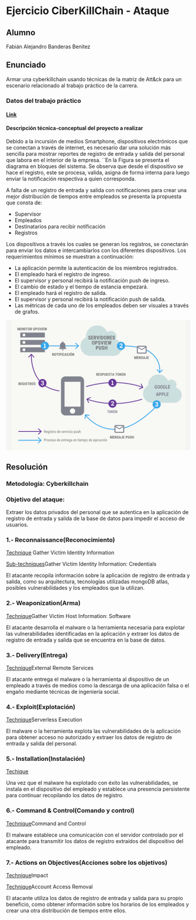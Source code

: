 # Ejercicio CiberKillChain - Ataque

## Alumno

Fabián Alejandro Banderas Benítez

## Enunciado

Armar una cyberkillchain usando técnicas de la matriz de Att&ck para un escenario relacionado al trabajo práctico de la carrera.

### Datos del trabajo práctico
#### [Link](https://github.com/fabianbanderasb/Plantilla-planificacion/blob/changes/charter.pdf)
#### Descripción técnica-conceptual del proyecto a realizar

Debido a la incursión de medios Smartphone, dispositivos electrónicos que se conectan a través de internet, es necesario dar una solución más sencilla para mostrar reportes de registro de entrada y salida del personal que labora en el interior de la empresa. ``En la Figura se presenta el diagrama en bloques del sistema. Se observa que desde el dispositivo se hace el registro, este se procesa, valida, asigna de forma interna para luego enviar la notificación respectiva a quien corresponda.

A falta de un registro de entrada y salida con notificaciones para crear una mejor distribución de tiempos entre empleados se presenta la propuesta que consta de:

- Supervisor
- Empleados
- Destinatarios para recibir notificación
- Registros

Los dispositivos a través los cuales se generan los registros, se conectarán para enviar los datos e intercambiarlos con los diferentes dispositivos. Los requerimientos mínimos se muestran a continuación:

- La aplicación permite la autenticación de los miembros registrados.
- El empleado hará el registro de ingreso.
- El supervisor y personal recibirá la notificación push de ingreso.
- El cambio de estado y el tiempo de estancia empezará.
- El empleado hará el registro de salida.
- El supervisor y personal recibirá la notificación push de salida.
- Las métricas de cada uno de los empleados deben ser visuales a través de grafos.

![Imagen](https://github.com/fabianbanderasb/Plantilla-planificacion/blob/changes/Figuras/diagBloques.png)


## Resolución
### Metodología: Cyberkillchain

### Objetivo del ataque: 
Extraer los datos privados del personal que se autentica en la aplicación de registro de entrada y salida de la base de datos para impedir el acceso
 de usuarios.
### 1.- Reconnaissance(Reconocimiento)
  

[Technique](https://attack.mitre.org/techniques/T1589/) Gather Victim Identity Information


[Sub-techniques](https://attack.mitre.org/techniques/T1589/001/)Gather Victim Identity Information: Credentials


El atacante recopila información sobre la aplicación de registro de entrada y salida, como su arquitectura, tecnologías utilizadas mongoDB atlas,
 posibles vulnerabilidades y los empleados que la utilizan.
### 2.- Weaponization(Arma)
  
[Technique](https://attack.mitre.org/techniques/T1592/002/)Gather Victim Host Information: Software


El atacante desarrolla el malware o la herramienta necesaria para explotar las vulnerabilidades identificadas en la aplicación y extraer los datos
 de registro de entrada y salida que se encuentra en la base de datos.
### 3.- Delivery(Entrega)
  
[Technique](https://attack.mitre.org/techniques/T1133/)External Remote Services


El atacante entrega el malware o la herramienta al dispositivo de un empleado a través de medios como la descarga de una aplicación falsa o el
 engaño mediante técnicas de ingeniería social.
### 4.- Exploit(Explotación)
  
[Technique](https://attack.mitre.org/techniques/T1648/)Serverless Execution


El malware o la herramienta explota las vulnerabilidades de la aplicación para obtener acceso no autorizado y extraer los datos de registro de
 entrada y salida del personal.
### 5.- Installation(Instalación)
  
[Techique](https://attack.mitre.org/techniques/T1021/)


Una vez que el malware ha explotado con éxito las vulnerabilidades, se instala en el dispositivo del empleado y establece una presencia persistente
 para continuar recopilando los datos de registro.
### 6.- Command & Control(Comando y control)
  
[Technique](https://attack.mitre.org/tactics/TA0011/)Command and Control


El malware establece una comunicación con el servidor controlado por el atacante para transmitir los datos de registro extraídos del dispositivo
 del empleado.
### 7.- Actions on Objectives(Acciones sobre los objetivos)
  
[Technique](https://attack.mitre.org/tactics/TA0040/)Impact


[Technique](https://attack.mitre.org/techniques/T1531/)Account Access Removal


El atacante utiliza los datos de registro de entrada y salida para su propio beneficio, como obtener información sobre los horarios de los empleados
 y crear una otra distribución de tiempos entre ellos.


